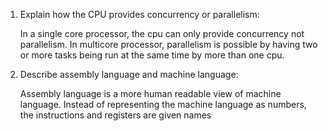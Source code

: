 <!-- Answers to the Short Answer Essay Questions go here -->

1. Explain how the CPU provides concurrency or parallelism:

    In a single core processor, the cpu can only provide concurrency not parallelism. In multicore processor, parallelism is possible by having two or more tasks being run at the same time by more than one cpu.


2. Describe assembly language and machine language:

    Assembly language is a more human readable view of machine language. Instead of representing the machine language as numbers, the instructions and registers are given names

